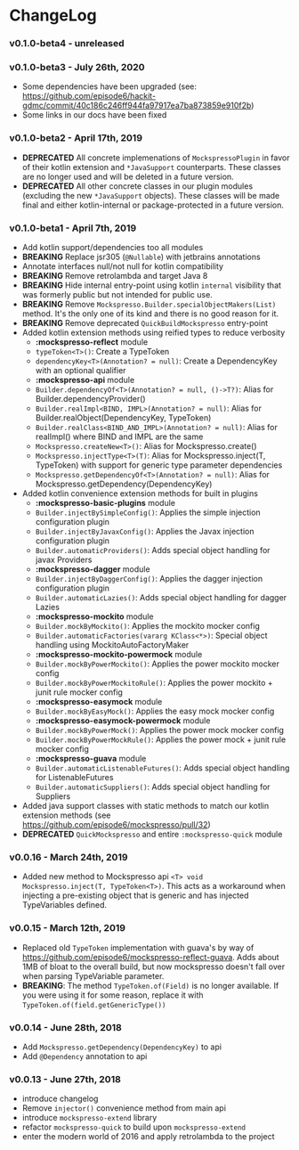 # ChangeLog


### v0.1.0-beta4 - unreleased


### v0.1.0-beta3 - July 26th, 2020
 - Some dependencies have been upgraded (see: https://github.com/episode6/hackit-gdmc/commit/40c186c246ff944fa97917ea7ba873859e910f2b)
 - Some links in our docs have been fixed
 

### v0.1.0-beta2 - April 17th, 2019
 - **DEPRECATED** All concrete implemenations of `MockspressoPlugin` in favor of their kotlin extension and `*JavaSupport` counterparts. These classes are no longer used and will be deleted in a future version.
 - **DEPRECATED** All other concrete classes in our plugin modules (excluding the new `*JavaSupport` objects). These classes will be made final and either kotlin-internal or package-protected in a future version.


### v0.1.0-beta1 - April 7th, 2019
 - Add kotlin support/dependencies too all modules
 - **BREAKING** Replace jsr305 (`@Nullable`) with jetbrains annotations
 - Annotate interfaces null/not null for kotlin compatibility
 - **BREAKING** Remove retrolambda and target Java 8
 - **BREAKING** Hide internal entry-point using kotlin `internal` visibility that was formerly public but not intended for public use.
 - **BREAKING** Remove `Mockspresso.Builder.specialObjectMakers(List)` method. It's the only one of its kind and there is no good reason for it.
 - **BREAKING** Remove deprecated `QuickBuildMockspresso` entry-point
 - Added kotlin extension methods using reified types to reduce verbosity
     - **:mockspresso-reflect** module
     - `typeToken<T>()`: Create a TypeToken<T>
     - `dependencyKey<T>(Annotation? = null)`: Create a DependencyKey<T> with an optional qualifier
     - **:mockspresso-api** module
     - `Builder.dependencyOf<T>(Annotation? = null, ()->T?)`: Alias for Builder.dependencyProvider<T>()   
     - `Builder.realImpl<BIND, IMPL>(Annotation? = null)`: Alias for Builder.realObject(DependencyKey<BIND>, TypeToken<IMPL>)
     - `Builder.realClass<BIND_AND_IMPL>(Annotation? = null)`: Alias for realImpl() where BIND and IMPL are the same
     - `Mockspresso.createNew<T>()`: Alias for Mockspresso.create()
     - `Mockspresso.injectType<T>(T)`: Alias for Mockspresso.inject(T, TypeToken<T>) with support for generic type parameter dependencies
     - `Mockspresso.getDependencyOf<T>(Annotation? = null)`: Alias for Mockspresso.getDependency(DependencyKey)
 - Added kotlin convenience extension methods for built in plugins
     - **:mockspresso-basic-plugins** module
     - `Builder.injectBySimpleConfig()`: Applies the simple injection configuration plugin
     - `Builder.injectByJavaxConfig()`: Applies the Javax injection configuration plugin
     - `Builder.automaticProviders()`: Adds special object handling for javax Providers
     - **:mockspresso-dagger** module
     - `Builder.injectByDaggerConfig()`: Applies the dagger injection configuration plugin
     - `Builder.automaticLazies()`: Adds special object handling for dagger Lazies
     - **:mockspresso-mockito** module
     - `Builder.mockByMockito()`: Applies the mockito mocker config
     - `Builder.automaticFactories(vararg KClass<*>)`: Special object handling using MockitoAutoFactoryMaker
     - **:mockspresso-mockito-powermock** module
     - `Builder.mockByPowerMockito()`: Applies the power mockito mocker config
     - `Builder.mockByPowerMockitoRule()`: Applies the power mockito + junit rule mocker config
     - **:mockspresso-easymock** module
     - `Builder.mockByEasyMock()`: Applies the easy mock mocker config
     - **:mockspresso-easymock-powermock** module
     - `Builder.mockByPowerMock()`: Applies the power mock mocker config
     - `Builder.mockByPowerMockRule()`: Applies the power mock + junit rule mocker config     
     - **:mockspresso-guava** module
     - `Builder.automaticListenableFutures()`: Adds special object handling for ListenableFutures
     - `Builder.automaticSuppliers()`: Adds special object handling for Suppliers
 - Added java support classes with static methods to match our kotlin extension methods (see https://github.com/episode6/mockspresso/pull/32)
 - **DEPRECATED** `QuickMockspresso` and entire `:mockspresso-quick` module 

### v0.0.16 - March 24th, 2019
 - Added new method to Mockspresso api `<T> void Mockspresso.inject(T, TypeToken<T>)`. This acts as a workaround when injecting a pre-existing object that is generic and has injected TypeVariables defined.

### v0.0.15 - March 12th, 2019
 - Replaced old `TypeToken` implementation with guava's by way of https://github.com/episode6/mockspresso-reflect-guava. Adds about 1MB of bloat to the overall build, but now mockspresso doesn't fall over when parsing TypeVariable parameter.
 - **BREAKING**: The method `TypeToken.of(Field)` is no longer available. If you were using it for some reason, replace it with `TypeToken.of(field.getGenericType())`  

### v0.0.14 - June 28th, 2018
 - Add `Mockspresso.getDependency(DependencyKey)` to api
 - Add `@Dependency` annotation to api

### v0.0.13 - June 27th, 2018
 - introduce changelog
 - Remove `injector()` convenience method from main api
 - introduce `mockspresso-extend` library
 - refactor `mockspresso-quick` to build upon `mockspresso-extend`
 - enter the modern world of 2016 and apply retrolambda to the project
